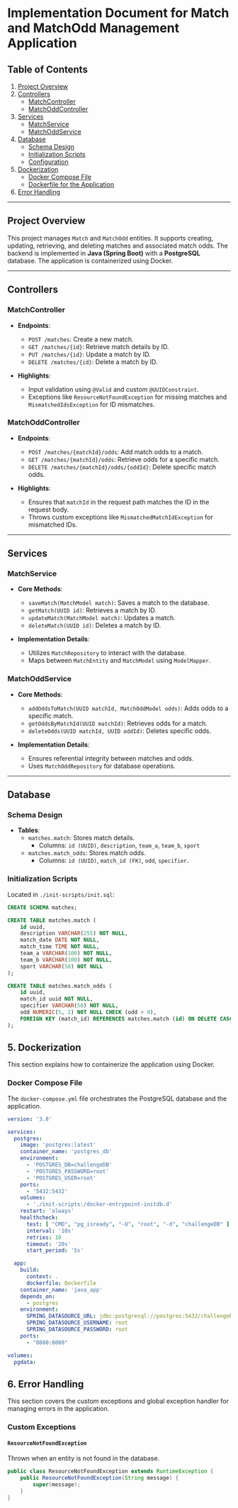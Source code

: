 # Implementation Document for Match and MatchOdd Management Application

## Table of Contents

1. [Project Overview](#project-overview)
2. [Controllers](#controllers)
    - [MatchController](#matchcontroller)
    - [MatchOddController](#matchoddcontroller)
3. [Services](#services)
    - [MatchService](#matchservice)
    - [MatchOddService](#matchoddservice)
4. [Database](#database)
    - [Schema Design](#schema-design)
    - [Initialization Scripts](#initialization-scripts)
    - [Configuration](#configuration)
5. [Dockerization](#dockerization)
    - [Docker Compose File](#docker-compose-file)
    - [Dockerfile for the Application](#dockerfile-for-the-application)
6. [Error Handling](#error-handling)

---

## Project Overview

This project manages `Match` and `MatchOdd` entities. It supports creating, updating, retrieving, and deleting matches and associated match odds. The backend is implemented in **Java (Spring Boot)** with a **PostgreSQL** database. The application is containerized using Docker.

---

## Controllers

### MatchController

- **Endpoints**:
    - `POST /matches`: Create a new match.
    - `GET /matches/{id}`: Retrieve match details by ID.
    - `PUT /matches/{id}`: Update a match by ID.
    - `DELETE /matches/{id}`: Delete a match by ID.

- **Highlights**:
    - Input validation using `@Valid` and custom `@UUIDConstraint`.
    - Exceptions like `ResourceNotFoundException` for missing matches and `MismatchedIdsException` for ID mismatches.

### MatchOddController

- **Endpoints**:
    - `POST /matches/{matchId}/odds`: Add match odds to a match.
    - `GET /matches/{matchId}/odds`: Retrieve odds for a specific match.
    - `DELETE /matches/{matchId}/odds/{oddId}`: Delete specific match odds.

- **Highlights**:
    - Ensures that `matchId` in the request path matches the ID in the request body.
    - Throws custom exceptions like `MismatchedMatchIdException` for mismatched IDs.

---

## Services

### MatchService

- **Core Methods**:
    - `saveMatch(MatchModel match)`: Saves a match to the database.
    - `getMatch(UUID id)`: Retrieves a match by ID.
    - `updateMatch(MatchModel match)`: Updates a match.
    - `deleteMatch(UUID id)`: Deletes a match by ID.

- **Implementation Details**:
    - Utilizes `MatchRepository` to interact with the database.
    - Maps between `MatchEntity` and `MatchModel` using `ModelMapper`.

### MatchOddService

- **Core Methods**:
    - `addOddsToMatch(UUID matchId, MatchOddModel odds)`: Adds odds to a specific match.
    - `getOddsByMatchId(UUID matchId)`: Retrieves odds for a match.
    - `deleteOdds(UUID matchId, UUID oddId)`: Deletes specific odds.

- **Implementation Details**:
    - Ensures referential integrity between matches and odds.
    - Uses `MatchOddRepository` for database operations.

---

## Database

### Schema Design

- **Tables**:
    - `matches.match`: Stores match details.
        - Columns: `id (UUID)`, `description`, `team_a`, `team_b`, `sport`
    - `matches.match_odds`: Stores match odds.
        - Columns: `id (UUID)`, `match_id (FK)`, `odd`, `specifier`.

### Initialization Scripts

Located in `./init-scripts/init.sql`:
```sql
CREATE SCHEMA matches;

CREATE TABLE matches.match (
    id uuid,
    description VARCHAR(255) NOT NULL,
    match_date DATE NOT NULL,
    match_time TIME NOT NULL,
    team_a VARCHAR(100) NOT NULL,
    team_b VARCHAR(100) NOT NULL,
    sport VARCHAR(50) NOT NULL
);

CREATE TABLE matches.match_odds (
    id uuid,
    match_id uuid NOT NULL,
    specifier VARCHAR(50) NOT NULL,
    odd NUMERIC(5, 2) NOT NULL CHECK (odd > 0),
    FOREIGN KEY (match_id) REFERENCES matches.match (id) ON DELETE CASCADE
);


```

## 5. Dockerization

This section explains how to containerize the application using Docker.

### Docker Compose File

The `docker-compose.yml` file orchestrates the PostgreSQL database and the application.

```yaml
version: '3.8'

services:
  postgres:
    image: 'postgres:latest'
    container_name: 'postgres_db'
    environment:
      - 'POSTGRES_DB=challengeDB'
      - 'POSTGRES_PASSWORD=root'
      - 'POSTGRES_USER=root'
    ports:
      - '5432:5432'
    volumes:
      - './init-scripts:/docker-entrypoint-initdb.d'
    restart: 'always'
    healthcheck:
      test: [ "CMD", "pg_isready", "-U", "root", "-d", "challengeDB" ]
      interval: '10s'
      retries: 10
      timeout: '20s'
      start_period: '5s'

  app:
    build:
      context: .
      dockerfile: Dockerfile
    container_name: 'java_app'
    depends_on:
      - postgres
    environment:
      SPRING_DATASOURCE_URL: jdbc:postgresql://postgres:5432/challengeDB
      SPRING_DATASOURCE_USERNAME: root
      SPRING_DATASOURCE_PASSWORD: root
    ports:
      - "8080:8080"

volumes:
  pgdata:
```

## 6. Error Handling

This section covers the custom exceptions and global exception handler for managing errors in the application.

### Custom Exceptions

#### `ResourceNotFoundException`
Thrown when an entity is not found in the database.

```java
public class ResourceNotFoundException extends RuntimeException {
    public ResourceNotFoundException(String message) {
        super(message);
    }
}
```
